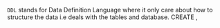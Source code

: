 `DDL` stands for Data Definition Language where it only care about how to structure the data i.e deals with the tables and database. CREATE ,  